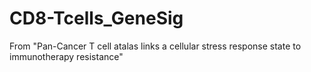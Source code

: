 # CD8-Tcells_GeneSig
From "Pan-Cancer T cell atalas links a cellular stress response state to immunotherapy resistance"
